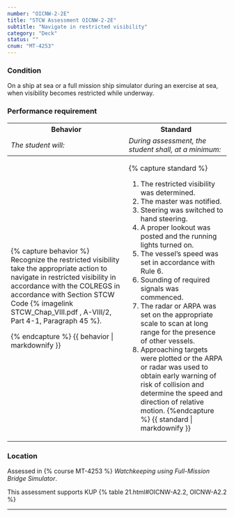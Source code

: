 ```yaml
---
number: "OICNW-2-2E"
title: "STCW Assessment OICNW-2-2E"
subtitle: "Navigate in restricted visibility"
category: "Deck"
status: ""
cnum: "MT-4253"
---
```

### Condition

On a ship at sea or a full mission ship simulator during an exercise at sea, when visibility becomes restricted while underway.

### Performance requirement 

<table width='100%' class='Guidelines'>
 <thead>
 <tr>
     <th class='thirty'>Behavior</th>
     <th class='seventy'>Standard</th>
 </tr>
 <tr>
     <td><em>The student will:</em></td>
     <td><em>During assessment, the student shall, at a minimum:</em></td>
 </tr>
 </thead>
 <tbody>
 

<tr><td>

{% capture behavior %}
Recognize the restricted visibility take the appropriate action to navigate in restricted visibility in accordance with the COLREGS in accordance with Section STCW Code {% imagelink STCW_Chap_VIII.pdf , A-VIII/2, Part 4-1, Paragraph 45  %}.


{% endcapture %}
{{ behavior | markdownify }}

</td><td>

{% capture standard %}
1. The restricted visibility was determined.
2. The master was notified.
3. Steering was switched to hand steering.
4. A proper lookout was posted and the running lights turned on.
5. The vessel’s speed was set in accordance with Rule 6.
6. Sounding of required signals was commenced.
7. The radar or ARPA was set on the appropriate scale to scan at long range for the presence of other vessels.
8. Approaching targets were plotted or the ARPA or radar was used to obtain early warning of risk of collision and determine the speed and direction of relative motion.
{%endcapture %}
{{ standard | markdownify }}

</td></tr>



 </tbody>
 </table>

### Location

Assessed in  {% course  MT-4253 %}  *Watchkeeping using Full-Mission Bridge Simulator*.

This assessment supports KUP {% table 21.html#OICNW-A2.2, OICNW-A2.2 %}

***

